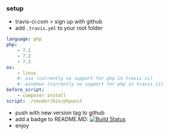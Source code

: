 ### setup

- travis-ci.com > sign up with github
- add ```.travis.yml``` to your root folder

```yml
language: php
php:
    - 7.1
    - 7.2
    - 7.3
os:
    - linux
    #- osx (currently no support for php in travis ci)
    #- windows (currently no support for php in travis ci)
before_script:
    - composer install
script: ./vendor/bin/phpunit
```

- push with new version tag to github
- add a badge to README.MD: [![Build Status](https://travis-ci.org/vielhuber/project.svg?branch=master)](https://travis-ci.org/vielhuber/project)
- enjoy